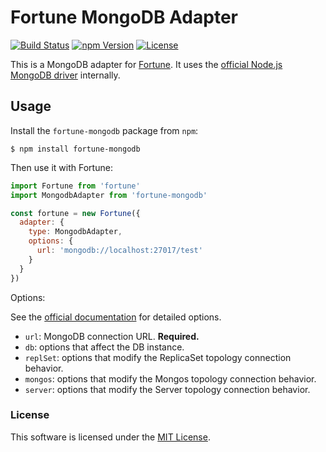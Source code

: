# Fortune MongoDB Adapter

[![Build Status](https://img.shields.io/travis/fortunejs/fortune/master.svg?style=flat-square)](https://travis-ci.org/daliwali/fortune-mongodb)
[![npm Version](https://img.shields.io/npm/v/fortune.svg?style=flat-square)](https://www.npmjs.com/package/fortune-mongodb)
[![License](https://img.shields.io/npm/l/fortune.svg?style=flat-square)](https://raw.githubusercontent.com/daliwali/fortune-mongodb/master/LICENSE)

This is a MongoDB adapter for [Fortune](http://fortunejs.com). It uses the [official Node.js MongoDB driver](http://mongodb.github.io/node-mongodb-native/2.0/) internally.


## Usage

Install the `fortune-mongodb` package from `npm`:

```
$ npm install fortune-mongodb
```

Then use it with Fortune:

```js
import Fortune from 'fortune'
import MongodbAdapter from 'fortune-mongodb'

const fortune = new Fortune({
  adapter: {
    type: MongodbAdapter,
    options: {
      url: 'mongodb://localhost:27017/test'
    }
  }
})
```


Options:

See the [official documentation](http://mongodb.github.io/node-mongodb-native/2.0/tutorials/connecting/) for detailed options.

- `url`: MongoDB connection URL. **Required.**
- `db`: options that affect the DB instance.
- `replSet`: options that modify the ReplicaSet topology connection behavior.
- `mongos`: options that modify the Mongos topology connection behavior.
- `server`: options that modify the Server topology connection behavior.


### License

This software is licensed under the [MIT License](//github.com/daliwali/fortune-mongodb/blob/master/LICENSE).
